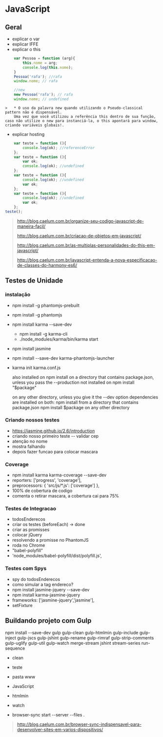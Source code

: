 # JavaScript

## Geral

* explicar o var
* explicar IFFE
* explicar o this

```javascript
    var Pessoa = function (arg){
        this.nome = arg;
        console.log(this.nome);
    }
    Pessoa('rafa'); //rafa
    window.nome; // rafa

    //new
    new Pessoa('rafa'); // rafa
    window.nome; // undefined
```

    >   * O uso da palavra new quando utilizando o Pseudo-classical pattern não é dispensável.
        Uma vez que você utilizou a referência this dentro de sua função, caso não utilize o new para instanciá-la, o this apontará para window, criando variáveis globais!.
* explicar hosting


```javascript
    var teste = function (){
        console.log(ok); //referenceError
    };
    var teste = function (){
        var ok;
        console.log(ok); //undefined
    };
    var teste = function (){
        console.log(ok); //undefined
        var ok;
    };
    var teste = function (){
        console.log(ok); //undefined
        var ok;
    };
teste();
```

> http://blog.caelum.com.br/organize-seu-codigo-javascript-de-maneira-facil/
>
> http://blog.caelum.com.br/criacao-de-objetos-em-javascript/
>
> http://blog.caelum.com.br/as-multiplas-personalidades-do-this-em-javascript/
>
> http://blog.caelum.com.br/javascript-entenda-a-nova-especificacao-de-classes-do-harmony-es6/

## Testes de Unidade

### instalação

* npm install -g phantomjs-prebuilt
* npm install -g phantomjs
* npm install karma --save-dev
    * npm install -g karma-cli
    * ./node_modules/karma/bin/karma start
* npm install jasmine
* npm install --save-dev karma-phantomjs-launcher
* karma init karma.conf.js


  also installed on npm install on a directory that contains package.json,
  unless you pass the --production
  not installed on npm install "$package"



  on any other directory, unless you give it the --dev option
  dependencies are installed on both:
  npm install from a directory that contains package.json
  npm install $package on any other directory



### Criando nossos testes

* https://jasmine.github.io/2.6/introduction
* criando nosso primeiro teste -- validar cep
* atenção no nome
* mostra falhando
* depois fazer funcao para colocar mascara

### Coverage
* npm install karma karma-coverage --save-dev
* reporters: ['progress', 'coverage'],
* preprocessors: {
      'src/js/*.js': ['coverage']
    },
* 100% de cobertura de codigo
* comenta o retirar mascara, a cobertura cai para 75%


### Testes de Integracao
* todosEnderecos
* criar os testes (beforeEach) -> done
* criar as promisses
* colocar jQuery
* resolvendo a promisse no PhantomJS
* roda no Chrome
* "babel-polyfill"
* 'node_modules/babel-polyfill/dist/polyfill.js',


### Testes com Spys

* spy do todosEnderecos
* como simular a tag endereco?
* npm install jasmine-jquery --save-dev
* npm install karma-jasmine-jquery
* frameworks: ['jasmine-jquery','jasmine'],
* setFixture




## Buildando projeto com Gulp
npm install --save-dev gulp gulp-clean gulp-htmlmin gulp-include gulp-inject gulp-jscs gulp-jshint gulp-rename gulp-rimraf gulp-strip-comments gulp-uglify gulp-util gulp-watch merge-stream jshint stream-series run-sequence

* clean
* teste
* pasta www
* JavaScript
* htmlmin
* watch

* browser-sync start --server --files .
> http://blog.caelum.com.br/browser-sync-indispensavel-para-desenvolver-sites-em-varios-dispositivos/
